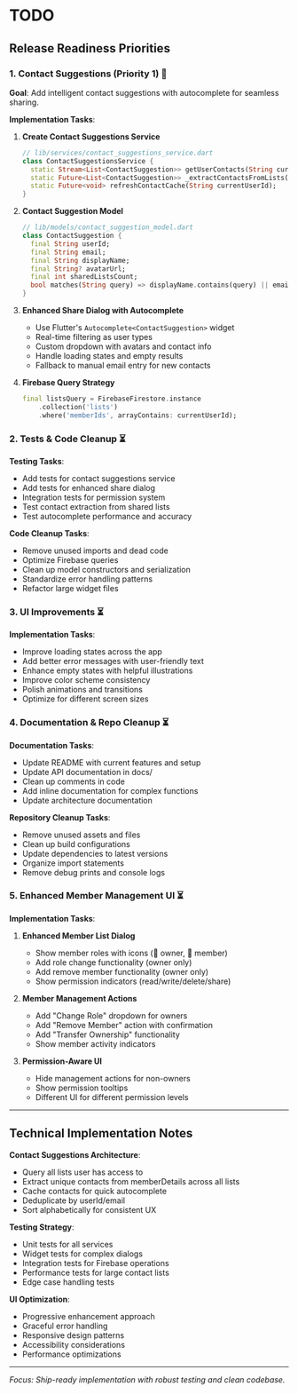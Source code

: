 # TODO

## Release Readiness Priorities

### 1. Contact Suggestions (Priority 1) 🔄

**Goal**: Add intelligent contact suggestions with autocomplete for seamless sharing.

**Implementation Tasks**:

1. **Create Contact Suggestions Service**
   ```dart
   // lib/services/contact_suggestions_service.dart
   class ContactSuggestionsService {
     static Stream<List<ContactSuggestion>> getUserContacts(String currentUserId);
     static Future<List<ContactSuggestion>> _extractContactsFromLists(List<ShoppingList> lists);
     static Future<void> refreshContactCache(String currentUserId);
   }
   ```

2. **Contact Suggestion Model**
   ```dart
   // lib/models/contact_suggestion_model.dart
   class ContactSuggestion {
     final String userId;
     final String email;
     final String displayName;
     final String? avatarUrl;
     final int sharedListsCount;
     bool matches(String query) => displayName.contains(query) || email.contains(query);
   }
   ```

3. **Enhanced Share Dialog with Autocomplete**
   - Use Flutter's `Autocomplete<ContactSuggestion>` widget
   - Real-time filtering as user types
   - Custom dropdown with avatars and contact info
   - Handle loading states and empty results
   - Fallback to manual email entry for new contacts

4. **Firebase Query Strategy**
   ```dart
   final listsQuery = FirebaseFirestore.instance
       .collection('lists')
       .where('memberIds', arrayContains: currentUserId);
   ```

### 2. Tests & Code Cleanup ⏳

**Testing Tasks**:
- Add tests for contact suggestions service
- Add tests for enhanced share dialog
- Integration tests for permission system
- Test contact extraction from shared lists
- Test autocomplete performance and accuracy

**Code Cleanup Tasks**:
- Remove unused imports and dead code
- Optimize Firebase queries
- Clean up model constructors and serialization
- Standardize error handling patterns
- Refactor large widget files

### 3. UI Improvements ⏳

**Implementation Tasks**:
- Improve loading states across the app
- Add better error messages with user-friendly text
- Enhance empty states with helpful illustrations
- Improve color scheme consistency
- Polish animations and transitions
- Optimize for different screen sizes

### 4. Documentation & Repo Cleanup ⏳

**Documentation Tasks**:
- Update README with current features and setup
- Update API documentation in docs/
- Clean up comments in code
- Add inline documentation for complex functions
- Update architecture documentation

**Repository Cleanup Tasks**:
- Remove unused assets and files
- Clean up build configurations
- Update dependencies to latest versions
- Organize import statements
- Remove debug prints and console logs

### 5. Enhanced Member Management UI ⏳

**Implementation Tasks**:

1. **Enhanced Member List Dialog**
   - Show member roles with icons (👑 owner, 👤 member)
   - Add role change functionality (owner only)
   - Add remove member functionality (owner only)
   - Show permission indicators (read/write/delete/share)

2. **Member Management Actions**
   - Add "Change Role" dropdown for owners
   - Add "Remove Member" action with confirmation
   - Add "Transfer Ownership" functionality
   - Show member activity indicators

3. **Permission-Aware UI**
   - Hide management actions for non-owners
   - Show permission tooltips
   - Different UI for different permission levels

---

## Technical Implementation Notes

**Contact Suggestions Architecture**:
- Query all lists user has access to
- Extract unique contacts from memberDetails across all lists
- Cache contacts for quick autocomplete
- Deduplicate by userId/email
- Sort alphabetically for consistent UX

**Testing Strategy**:
- Unit tests for all services
- Widget tests for complex dialogs
- Integration tests for Firebase operations
- Performance tests for large contact lists
- Edge case handling tests

**UI Optimization**:
- Progressive enhancement approach
- Graceful error handling
- Responsive design patterns
- Accessibility considerations
- Performance optimizations

---

*Focus: Ship-ready implementation with robust testing and clean codebase.*